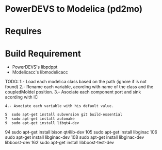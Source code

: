 PowerDEVS to Modelica (pd2mo)
=============================

Requires
========

Build Requirement
=================
 * PowerDEVS's libpdppt 
 * Modelicacc's libmodelicacc


TODO:
	1.- Load each modelica class based on the path (ignore if is not found)
	2.- Rename each variable, acording with name of the class and the coupledMoldel position.
	3.- Asociate each component port and sink acording with IC
	
	4.- Asociate each variable with his default value.
	
    5  sudo apt-get install subversion git build-essential
    7  sudo apt-get install automake
    9  sudo apt-get install libqt4-dev
   
   94  sudo apt-get install bison qt4lib-dev
  105  sudo apt-get install libginac
  106  sudo apt-get install libginac-dev
  108  sudo apt-get install libginac-dev libboost-dev
  162  sudo apt-get install libboost-test-dev
  
